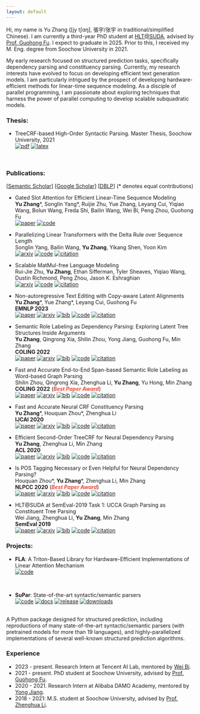 ```yaml
---
layout: default
---
```


Hi, my name is Yu Zhang ([jy tʃɑŋ], 張宇/张宇 in traditional/simplified Chinese).
I am currently a third-year PhD student at [HLT@SUDA](http://hlt.suda.edu.cn), advised by [Prof. Guohong Fu](http://web.suda.edu.cn/ghfu/).
I expect to graduate in 2025. 
Prior to this, I received my M. Eng. degree from Soochow University in 2021.
  
My early research focused on structured prediction tasks, specifically dependency parsing and constituency parsing. 
Currently, my research interests have evolved to focus on developing efficient text generation models. 
I am particularly intrigued by the prospect of developing hardware-efficient methods for linear-time sequence modeling. 
As a disciple of parallel programming, I am passionate about exploring techniques that harness the power of parallel computing to develop scalable subquadratic models.

### Thesis:

* TreeCRF-based High-Order Syntactic Parsing. Master Thesis, Soochow University, 2021 <br>
[![pdf](https://img.shields.io/badge/pdf-d6d6d6?style=flat-square)](https://yzhang.site/assets/pubs/master-thesis.pdf)
[![latex](https://img.shields.io/badge/latex-d6d6d6?style=flat-square&logo=github)](https://github.com/yzhangcs/master-thesis)
<br>

### Publications:

[[Semantic Scholar](https://www.semanticscholar.org/author/Yu-Zhang/49890808)] [[Google Scholar](https://scholar.google.com/citations?user=y3JK-1oAAAAJ)] [[DBLP](https://dblp.org/pid/50/671-92.html)] (\* denotes equal contributions)

* Gated Slot Attention for Efficient Linear-Time Sequence Modeling <br>
**Yu Zhang**\*, Songlin Yang\*, Ruijie Zhu, Yue Zhang, Leyang Cui, Yiqiao Wang, Bolun Wang, Freda Shi, Bailin Wang, Wei Bi, Peng Zhou, Guohong Fu<br>
[![paper](https://img.shields.io/badge/paper-d6d6d6.svg?style=flat-square)](https://yzhang.site/assets/pubs/gsa.pdf)
[![code](https://img.shields.io/badge/code-d6d6d6.svg?style=flat-square&logo=github)](https://github.com/sustcsonglin/flash-linear-attention)

* Parallelizing Linear Transformers with the Delta Rule over Sequence Length <br>
Songlin Yang, Bailin Wang, **Yu Zhang**, Yikang Shen, Yoon Kim <br>
[![arxiv](https://img.shields.io/badge/arxiv-d6d6d6.svg?style=flat-square)](https://arxiv.org/abs/2406.06484)
[![code](https://img.shields.io/badge/code-d6d6d6.svg?style=flat-square&logo=github)](https://github.com/sustcsonglin/flash-linear-attention)
[![citation](https://img.shields.io/badge/dynamic/json?label=citation&query=citationCount&url=https%3A%2F%2Fapi.semanticscholar.org%2Fgraph%2Fv1%2Fpaper%2Fd3d1acfe37fe8d98e06dcf63b6e6dbe90cca061d%3Ffields%3DcitationCount&color=d6d6d6&style=flat-square&logo=semanticscholar)](https://www.semanticscholar.org/paper/Parallelizing-Linear-Transformers-with-the-Delta-Yang-Wang/d3d1acfe37fe8d98e06dcf63b6e6dbe90cca061d)

* Scalable MatMul-free Language Modeling <br>
Rui-Jie Zhu, **Yu Zhang**, Ethan Sifferman, Tyler Sheaves, Yiqiao Wang, Dustin Richmond, Peng Zhou, Jason K. Eshraghian <br>
[![arxiv](https://img.shields.io/badge/arxiv-d6d6d6.svg?style=flat-square)](https://arxiv.org/abs/2406.02528)
[![code](https://img.shields.io/badge/code-d6d6d6.svg?style=flat-square&logo=github)](https://github.com/ridgerchu/matmulfreellm/)
[![citation](https://img.shields.io/badge/dynamic/json?label=citation&query=citationCount&url=https%3A%2F%2Fapi.semanticscholar.org%2Fgraph%2Fv1%2Fpaper%2F401c4147375b016d4758cf2dd859232a8271fdcd%3Ffields%3DcitationCount&color=d6d6d6&style=flat-square&logo=semanticscholar)](https://www.semanticscholar.org/paper/Scalable-MatMul-free-Language-Modeling-Zhu-Zhang/401c4147375b016d4758cf2dd859232a8271fdcd)

* Non-autoregressive Text Editing with Copy-aware Latent Alignments <br>
**Yu Zhang**\*, Yue Zhang\*, Leyang Cui, Guohong Fu <br>
**EMNLP 2023** <br>
[![paper](https://img.shields.io/badge/paper-d6d6d6.svg?style=flat-square)](https://yzhang.site/assets/pubs/emnlp/2023/ctc.pdf)
[![arxiv](https://img.shields.io/badge/arxiv-d6d6d6.svg?style=flat-square)](https://arxiv.org/abs/2310.07821)
[![bib](https://img.shields.io/badge/bib-d6d6d6.svg?style=flat-square)](https://yzhang.site/assets/pubs/emnlp/2023/ctc.bib)
[![code](https://img.shields.io/badge/code-d6d6d6.svg?style=flat-square&logo=github)](https://github.com/yzhangcs/ctc-copy)
[![citation](https://img.shields.io/badge/dynamic/json?label=citation&query=citationCount&url=https%3A%2F%2Fapi.semanticscholar.org%2Fgraph%2Fv1%2Fpaper%2F116277fd27c97d50bba2d8023d3c590c1ea8187b%3Ffields%3DcitationCount&color=d6d6d6&style=flat-square&logo=semanticscholar)](https://www.semanticscholar.org/paper/Non-autoregressive-Text-Editing-with-Copy-aware-Zhang-Zhang/116277fd27c97d50bba2d8023d3c590c1ea8187b)

* Semantic Role Labeling as Dependency Parsing: Exploring Latent Tree Structures Inside Arguments <br>
**Yu Zhang**, Qingrong Xia, Shilin Zhou, Yong Jiang, Guohong Fu, Min Zhang <br>
**COLING 2022** <br>
[![paper](https://img.shields.io/badge/paper-d6d6d6.svg?style=flat-square)](https://yzhang.site/assets/pubs/coling/2022/crfsrl.pdf)
[![arxiv](https://img.shields.io/badge/arxiv-d6d6d6.svg?style=flat-square)](https://arxiv.org/abs/2110.06865)
[![bib](https://img.shields.io/badge/bib-d6d6d6.svg?style=flat-square)](https://yzhang.site/assets/pubs/coling/2022/crfsrl.bib)
[![code](https://img.shields.io/badge/code-d6d6d6.svg?style=flat-square&logo=github)](https://github.com/yzhangcs/crfsrl)
[![citation](https://img.shields.io/badge/dynamic/json?label=citation&query=citationCount&url=https%3A%2F%2Fapi.semanticscholar.org%2Fgraph%2Fv1%2Fpaper%2F64332d61dfef5ac685500a238b8a79d75152c164%3Ffields%3DcitationCount&color=d6d6d6&style=flat-square&logo=semanticscholar)](https://www.semanticscholar.org/paper/Semantic-Role-Labeling-as-Dependency-Parsing%3A-Tree-Zhang-Xia/64332d61dfef5ac685500a238b8a79d75152c164)

* Fast and Accurate End-to-End Span-based Semantic Role Labeling as Word-based Graph Parsing <br>
Shilin Zhou, Qingrong Xia, Zhenghua Li, **Yu Zhang**, Yu Hong, Min Zhang <br>
**COLING 2022** (<strong><i style="color:#e74d3c">Best Paper Award</i></strong>)<br>
[![paper](https://img.shields.io/badge/paper-d6d6d6.svg?style=flat-square)](https://yzhang.site/assets/pubs/coling/2022/graphsrl.pdf)
[![arxiv](https://img.shields.io/badge/arxiv-d6d6d6.svg?style=flat-square)](https://arxiv.org/abs/2112.02970)
[![bib](https://img.shields.io/badge/bib-d6d6d6.svg?style=flat-square)](https://yzhang.site/assets/pubs/coling/2022/graphsrl.bib)
[![code](https://img.shields.io/badge/code-d6d6d6.svg?style=flat-square&logo=github)](https://github.com/zsLin177/SRL-as-GP)
[![citation](https://img.shields.io/badge/dynamic/json?label=citation&query=citationCount&url=https%3A%2F%2Fapi.semanticscholar.org%2Fgraph%2Fv1%2Fpaper%2Fea9a2d14672c3cc0ff92510386f46fb2b152570c%3Ffields%3DcitationCount&color=d6d6d6&style=flat-square&logo=semanticscholar)](https://www.semanticscholar.org/paper/Fast-and-Accurate-End-to-End-Span-based-Semantic-as-Zhou-Xia/ea9a2d14672c3cc0ff92510386f46fb2b152570c)

* Fast and Accurate Neural CRF Constituency Parsing <br>
**Yu Zhang**\*, Houquan Zhou\*, Zhenghua Li <br>
**IJCAI 2020** <br>
[![paper](https://img.shields.io/badge/paper-d6d6d6.svg?style=flat-square)](https://yzhang.site/assets/pubs/ijcai/2020/crfpar.pdf)
[![arxiv](https://img.shields.io/badge/arxiv-d6d6d6.svg?style=flat-square)](https://arxiv.org/abs/2008.03736)
[![bib](https://img.shields.io/badge/bib-d6d6d6.svg?style=flat-square)](https://yzhang.site/assets/pubs/ijcai/2020/crfpar.bib)
[![code](https://img.shields.io/badge/code-d6d6d6.svg?style=flat-square&logo=github)](https://github.com/yzhangcs/crfpar)
[![citation](https://img.shields.io/badge/dynamic/json?label=citation&query=citationCount&url=https%3A%2F%2Fapi.semanticscholar.org%2Fgraph%2Fv1%2Fpaper%2F46fe2ae301aeb75b25ebca0bdc26132ca46f5101%3Ffields%3DcitationCount&color=d6d6d6&style=flat-square&logo=semanticscholar)](https://www.semanticscholar.org/paper/Fast-and-Accurate-Neural-CRF-Constituency-Parsing-Zhang-Zhou/46fe2ae301aeb75b25ebca0bdc26132ca46f5101)

* Efficient Second-Order TreeCRF for Neural Dependency Parsing <br>
**Yu Zhang**, Zhenghua Li, Min Zhang <br>
**ACL 2020** <br>
[![paper](https://img.shields.io/badge/paper-d6d6d6.svg?style=flat-square)](https://yzhang.site/assets/pubs/acl/2020/crfpar.pdf)
[![arxiv](https://img.shields.io/badge/arxiv-d6d6d6.svg?style=flat-square)](https://arxiv.org/abs/2005.00975)
[![bib](https://img.shields.io/badge/bib-d6d6d6.svg?style=flat-square)](https://yzhang.site/assets/pubs/acl/2020/crfpar.bib)
[![code](https://img.shields.io/badge/code-d6d6d6.svg?style=flat-square&logo=github)](https://github.com/yzhangcs/crfpar)
[![citation](https://img.shields.io/badge/dynamic/json?label=citation&query=citationCount&url=https%3A%2F%2Fapi.semanticscholar.org%2Fgraph%2Fv1%2Fpaper%2Fce18780963b067a1295fc847e7ab33f2fcbfaca1%3Ffields%3DcitationCount&color=d6d6d6&style=flat-square&logo=semanticscholar)](https://www.semanticscholar.org/paper/Efficient-Second-Order-TreeCRF-for-Neural-Parsing-Zhang-Li/ce18780963b067a1295fc847e7ab33f2fcbfaca1)

* Is POS Tagging Necessary or Even Helpful for Neural Dependency Parsing?<br>
Houquan Zhou\*, **Yu Zhang**\*, Zhenghua Li, Min Zhang <br>
**NLPCC 2020** (<strong><i style="color:#e74d3c">Best Paper Award</i></strong>)<br>
[![paper](https://img.shields.io/badge/paper-d6d6d6.svg?style=flat-square)](https://yzhang.site/assets/pubs/nlpcc/2020/posdep.pdf)
[![arxiv](https://img.shields.io/badge/arxiv-d6d6d6.svg?style=flat-square)](https://arxiv.org/abs/2003.03204)
[![bib](https://img.shields.io/badge/bib-d6d6d6.svg?style=flat-square)](https://yzhang.site/assets/pubs/nlpcc/2020/posdep.bib)
[![code](https://img.shields.io/badge/code-d6d6d6.svg?style=flat-square&logo=github)](https://github.com/Jacob-Zhou/stack-parser)
[![citation](https://img.shields.io/badge/dynamic/json?label=citation&query=citationCount&url=https%3A%2F%2Fapi.semanticscholar.org%2Fgraph%2Fv1%2Fpaper%2F3bb577d87ae8e0d45a223f65db24ab479fbda174%3Ffields%3DcitationCount&color=d6d6d6&style=flat-square&logo=semanticscholar)](https://www.semanticscholar.org/paper/Is-POS-Tagging-Necessary-or-Even-Helpful-for-Neural-Zhang-Li/3bb577d87ae8e0d45a223f65db24ab479fbda174)

* HLT@SUDA at SemEval-2019 Task 1: UCCA Graph Parsing as Constituent Tree Parsing <br>
Wei Jiang, Zhenghua Li, **Yu Zhang**, Min Zhang <br>
**SemEval 2019** <br>
[![paper](https://img.shields.io/badge/paper-d6d6d6?style=flat-square)](https://yzhang.site/assets/pubs/semeval/2019/const.pdf)
[![arxiv](https://img.shields.io/badge/arxiv-d6d6d6.svg?style=flat-square)](https://arxiv.org/abs/1903.04153)
[![bib](https://img.shields.io/badge/bib-d6d6d6.svg?style=flat-square)](https://yzhang.site/assets/pubs/semeval/2019/const.bib)
[![code](https://img.shields.io/badge/code-d6d6d6?style=flat-square&logo=github)](https://github.com/SUDA-LA/ucca-parser)
[![citation](https://img.shields.io/badge/dynamic/json?label=citation&query=citationCount&url=https%3A%2F%2Fapi.semanticscholar.org%2Fgraph%2Fv1%2Fpaper%2F9c690b828a508635506018ddbd03d63d4e08a380%3Ffields%3DcitationCount&color=d6d6d6&style=flat-square&logo=semanticscholar)](https://www.semanticscholar.org/paper/HLT%40SUDA-at-SemEval-2019-Task-1%3A-UCCA-Graph-Parsing-Jiang-Zhang/9c690b828a508635506018ddbd03d63d4e08a380)

### Projects:

* **FLA**: A Triton-Based Library for Hardware-Efficient Implementations of Linear Attention Mechanism <br>
[![code](https://img.shields.io/badge/code-orange?style=flat-square&logo=github)](https://github.com/sustcsonglin/flash-linear-attention)
<br>

* **SuPar**: State-of-the-art syntactic/semantic parsers <br>
[![code](https://img.shields.io/badge/code-orange?style=flat-square&logo=github)](https://github.com/yzhangcs/parser)
[![docs](https://img.shields.io/github/actions/workflow/status/yzhangcs/parser/pages.yml?branch=main&label=docs&style=flat-square)](https://parser.yzhang.site)
[![release](https://img.shields.io/github/v/release/yzhangcs/parser?style=flat-square)](https://github.com/yzhangcs/parser/releases)
[![downloads](https://img.shields.io/github/downloads/yzhangcs/parser/total?style=flat-square)](https://pypistats.org/packages/supar)
<br>
A Python package designed for structured prediction, including reproductions of many state-of-the-art syntactic/semantic parsers (with pretrained models for more than 19 languages), and highly-parallelized implementations of several well-known structured prediction algorithms.

### Experience

* 2023 - present. Research Intern at Tencent AI Lab, mentored by [Wei Bi](https://scholar.google.com/citations?user=aSJcgQMAAAAJ&hl=en).
* 2021 - present. PhD student at Soochow University, advised by [Prof. Guohong Fu](http://web.suda.edu.cn/ghfu/).
* 2020 - 2021. Research Intern at Alibaba DAMO Academy, mentored by [Yong Jiang](http://jiangyong.site).
* 2018 - 2021: M.S. student at Soochow University, advised by [Prof. Zhenghua Li](http://hlt.suda.edu.cn/~zhli).
